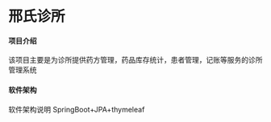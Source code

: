 # 邢氏诊所

#### 项目介绍
该项目主要是为诊所提供药方管理，药品库存统计，患者管理，记账等服务的诊所管理系统
#### 软件架构
软件架构说明
SpringBoot+JPA+thymeleaf